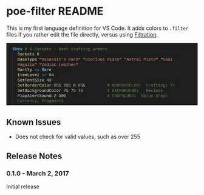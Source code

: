 # poe-filter README

This is my first language definition for VS Code. It adds colors to `.filter` files if you rather edit the file directly, versus using [Filtration](https://github.com/ben-wallis/Filtration).

![Screenshot of the theme](https://raw.githubusercontent.com/rbenson/vscode-poe-filter-lang/master/screenshot.jpg)

## Known Issues

- Does not check for valid values, such as over 255

## Release Notes

### 0.1.0 - March 2, 2017

Initial release 
